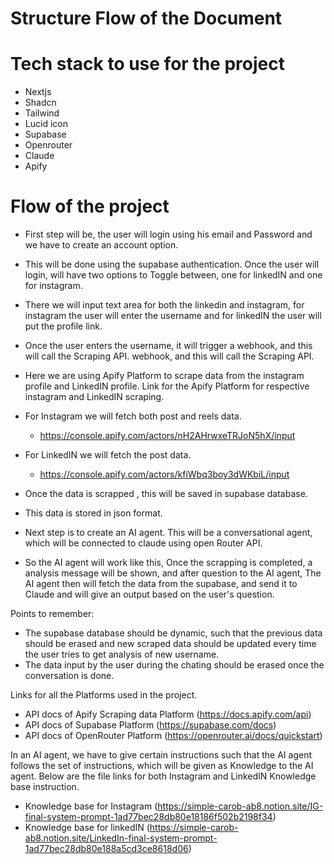 # Structure Flow of the Document

# Tech stack to use for the project
- Nextjs
- Shadcn
- Tailwind
- Lucid icon
- Supabase
- Openrouter
- Claude
- Apify

# Flow of the project

- First step will be, the user will login using his email and Password and we have to create an account option.
- This will be done using the supabase authentication. Once the user will login, will have two options to Toggle between, one for linkedIN and one for instagram.
- There we will input text area for both the linkedin and instagram, for instagram the user will enter the username and for linkedIN the user will put the profile link.
- Once the user enters the username, it will trigger a webhook, and this will call the Scraping API.
webhook, and this will call the Scraping API.
- Here we are using Apify Platform to scrape data from
the instagram profile and LinkedIN profile.
Link for the Apify Platform for respective instagram
and LinkedIN scraping.
- For Instagram we will fetch both post and reels data.
  - https://console.apify.com/actors/nH2AHrwxeTRJoN5hX/input
- For LinkedIN we will fetch the post data.
  - https://console.apify.com/actors/kfiWbq3boy3dWKbiL/input

- Once the data is scrapped , this will be saved in supabase database.
- This data is stored in json format.
- Next step is to create an AI agent. This will be a conversational agent, which will be connected to claude using open Router API.
- So the AI agent will work like this, Once the scrapping is completed, a analysis message will be shown, and after question to the AI agent, The AI agent then will fetch the data from the supabase, and send it to Claude and will give an output based on the user's question.

Points to remember:
- The supabase database should be dynamic, such that the previous data should be erased and new scraped data should be updated every time the user tries to get analysis of new username.
- The data input by the user during the chating should be erased once the conversation is done.

Links for all the Platforms used in the project.
- API docs of Apify Scraping data Platform (https://docs.apify.com/api)
- API docs of Supabase Platform (https://supabase.com/docs)
- API docs of OpenRouter Platform (https://openrouter.ai/docs/quickstart)

In an AI agent, we have to give certain instructions such that the AI agent follows the set of instructions, which will be given as Knowledge to the AI agent. Below are the file links for both Instagram and LinkedIN Knowledge base instruction.
- Knowledge base for Instagram (https://simple-carob-ab8.notion.site/IG-final-system-prompt-1ad77bec28db80e18186f502b2198f34)
- Knowledge base for linkedIN (https://simple-carob-ab8.notion.site/LinkedIn-final-system-prompt-1ad77bec28db80e188a5cd3ce8618d06)